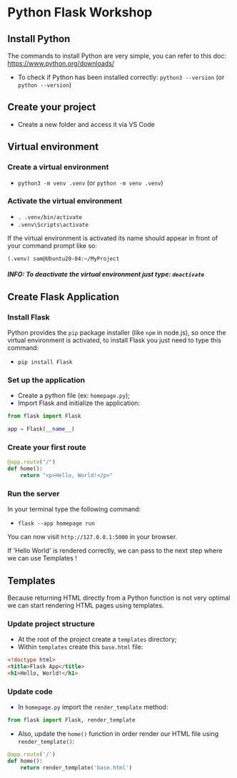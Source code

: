 # Python Flask Workshop
## Install Python
The commands to install Python are very simple, you can refer to this doc: https://www.python.org/downloads/

* To check if Python has been installed correctly: `python3 --version` (or `python --version`)

## Create your project
* Create a new folder and access it via VS Code

## Virtual environment
### Create a virtual environment
* `python3 -m venv .venv` (or `python -m venv .venv`)

### Activate the virtual environment
* `. .venv/bin/activate`
* `.venv\Scripts\activate`

If the virtual environment is activated its name should appear in front of your command prompt like so:

`(.venv) sam@Ubuntu20-04:~/MyProject `

##### INFO: To deactivate the virtual environment just type: `deactivate`

## Create Flask Application
### Install Flask
Python provides the `pip` package installer (like `npm` in node.js), so once the virtual environment is activated, to install Flask you just need to type this command:

* `pip install Flask`

### Set up the application
* Create a python file (ex: `homepage.py`);
* Import Flask and initialize the application:

```python
from flask import Flask

app = Flask(__name__)
```

### Create your first route

```python
@app.route("/")
def home():
    return "<p>Hello, World!</p>"
```

### Run the server
In your terminal type the following command: 
* `flask --app homepage run`

You can now visit `http://127.0.0.1:5000` in your browser.

If 'Hello World' is rendered correctly, we can pass to the next step where we can use Templates !

## Templates

Because returning HTML directly from a Python function is not very optimal we can start rendering HTML pages using templates.

### Update project structure
* At the root of the project create a `templates` directory;
* Within `templates` create this `base.html` file:

```html
<!doctype html>
<title>Flask App</title>
<h1>Hello, World!</h1>
```

### Update code

* In `homepage.py` import the `render_template` method:
```python
from flask import Flask, render_template
```
* Also, update the `home()` function in order render our HTML file using `render_template()`:

```python
@app.route('/')
def home():
    return render_template('base.html')
```
